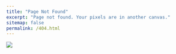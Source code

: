 ```yaml
---
title: "Page Not Found"
excerpt: "Page not found. Your pixels are in another canvas."
sitemap: false
permalink: /404.html
---
```


![](https://cdn.pixabay.com/photo/2016/04/24/13/24/error-1349562_1280.png)